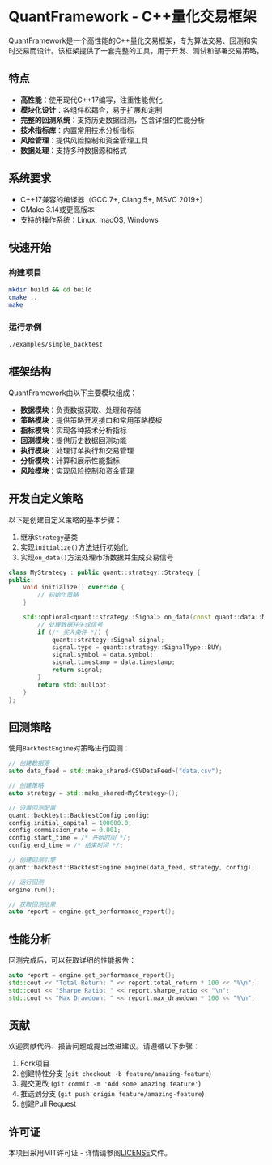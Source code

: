 # QuantFramework - C++量化交易框架

QuantFramework是一个高性能的C++量化交易框架，专为算法交易、回测和实时交易而设计。该框架提供了一套完整的工具，用于开发、测试和部署交易策略。

## 特点

- **高性能**：使用现代C++17编写，注重性能优化
- **模块化设计**：各组件松耦合，易于扩展和定制
- **完整的回测系统**：支持历史数据回测，包含详细的性能分析
- **技术指标库**：内置常用技术分析指标
- **风险管理**：提供风险控制和资金管理工具
- **数据处理**：支持多种数据源和格式

## 系统要求

- C++17兼容的编译器（GCC 7+, Clang 5+, MSVC 2019+）
- CMake 3.14或更高版本
- 支持的操作系统：Linux, macOS, Windows

## 快速开始

### 构建项目

```bash
mkdir build && cd build
cmake ..
make
```

### 运行示例

```bash
./examples/simple_backtest
```

## 框架结构

QuantFramework由以下主要模块组成：

- **数据模块**：负责数据获取、处理和存储
- **策略模块**：提供策略开发接口和常用策略模板
- **指标模块**：实现各种技术分析指标
- **回测模块**：提供历史数据回测功能
- **执行模块**：处理订单执行和交易管理
- **分析模块**：计算和展示性能指标
- **风险模块**：实现风险控制和资金管理

## 开发自定义策略

以下是创建自定义策略的基本步骤：

1. 继承`Strategy`基类
2. 实现`initialize()`方法进行初始化
3. 实现`on_data()`方法处理市场数据并生成交易信号

```cpp
class MyStrategy : public quant::strategy::Strategy {
public:
    void initialize() override {
        // 初始化策略
    }

    std::optional<quant::strategy::Signal> on_data(const quant::data::MarketData& data) override {
        // 处理数据并生成信号
        if (/* 买入条件 */) {
            quant::strategy::Signal signal;
            signal.type = quant::strategy::SignalType::BUY;
            signal.symbol = data.symbol;
            signal.timestamp = data.timestamp;
            return signal;
        }
        return std::nullopt;
    }
};
```

## 回测策略

使用`BacktestEngine`对策略进行回测：

```cpp
// 创建数据源
auto data_feed = std::make_shared<CSVDataFeed>("data.csv");

// 创建策略
auto strategy = std::make_shared<MyStrategy>();

// 设置回测配置
quant::backtest::BacktestConfig config;
config.initial_capital = 100000.0;
config.commission_rate = 0.001;
config.start_time = /* 开始时间 */;
config.end_time = /* 结束时间 */;

// 创建回测引擎
quant::backtest::BacktestEngine engine(data_feed, strategy, config);

// 运行回测
engine.run();

// 获取回测结果
auto report = engine.get_performance_report();
```

## 性能分析

回测完成后，可以获取详细的性能报告：

```cpp
auto report = engine.get_performance_report();
std::cout << "Total Return: " << report.total_return * 100 << "%\n";
std::cout << "Sharpe Ratio: " << report.sharpe_ratio << "\n";
std::cout << "Max Drawdown: " << report.max_drawdown * 100 << "%\n";
```

## 贡献

欢迎贡献代码、报告问题或提出改进建议。请遵循以下步骤：

1. Fork项目
2. 创建特性分支 (`git checkout -b feature/amazing-feature`)
3. 提交更改 (`git commit -m 'Add some amazing feature'`)
4. 推送到分支 (`git push origin feature/amazing-feature`)
5. 创建Pull Request

## 许可证

本项目采用MIT许可证 - 详情请参阅[LICENSE](LICENSE)文件。